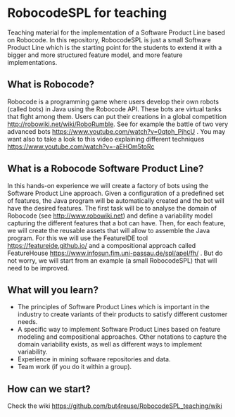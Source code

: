 # RobocodeSPL for teaching
Teaching material for the implementation of a Software Product Line based on Robocode.
In this repository, RobocodeSPL is just a small Software Product Line which is the starting point for the students to extend it with a bigger and more structured feature model, and more feature implementations.

## What is Robocode?
Robocode is a programming game where users develop their own robots (called bots) in Java using the Robocode API. These bots are virtual tanks that fight among them. Users can put their creations in a global competition http://robowiki.net/wiki/RoboRumble. See for example the battle of two very advanced bots https://www.youtube.com/watch?v=0qtoh_PjhcU . You may want also to take a look to this video explaining different techniques https://www.youtube.com/watch?v=-aEHOm5toRc

## What is a Robocode Software Product Line?
In this hands-on experience we will create a factory of bots using the Software Product Line approach. Given a configuration of a predefined set of features, the Java program will be automatically created and the bot will have the desired features. The first task will be to analyse the domain of Robocode (see http://www.robowiki.net) and define a variability model capturing the different features that a bot can have. Then, for each feature, we will create the reusable assets that will allow to assemble the Java program. For this we will use the FeatureIDE tool https://featureide.github.io/ and a compositional approach called FeatureHouse https://www.infosun.fim.uni-passau.de/spl/apel/fh/ . But do not worry, we will start from an example (a small RobocodeSPL) that will need to be improved.

## What will you learn?
- The principles of Software Product Lines which is important in the industry to create variants of their products to satisfy different customer needs.
- A specific way to implement Software Product Lines based on feature modeling and compositional approaches. Other notations to capture the domain variability exists, as well as different ways to implement variability.
- Experience in mining software repositories and data.
- Team work (if you do it within a group).

## How can we start?
Check the wiki https://github.com/but4reuse/RobocodeSPL_teaching/wiki
